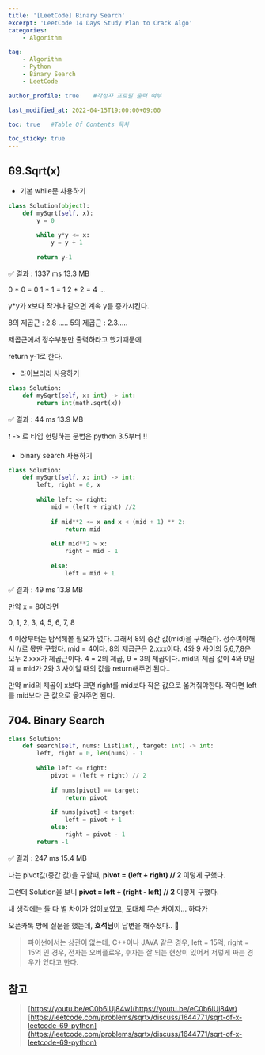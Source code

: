 ```yaml
---
title: '[LeetCode] Binary Search' 
excerpt: 'LeetCode 14 Days Study Plan to Crack Algo'
categories:
    - Algorithm

tag:
    - Algorithm
    - Python
    - Binary Search
    - LeetCode

author_profile: true    #작성자 프로필 출력 여부

last_modified_at: 2022-04-15T19:00:00+09:00

toc: true   #Table Of Contents 목차 

toc_sticky: true
---
```



## 69.Sqrt(x)

- 기본 while문 사용하기 
  
```python
class Solution(object):
    def mySqrt(self, x):
        y = 0
        
        while y*y <= x:
            y = y + 1
            
        return y-1
```
✅ 결과 : 1337 ms	13.3 MB	

0 * 0 = 0
1 * 1 = 1
2 * 2 = 4 ...

y*y가 x보다 작거나 같으면 계속 y를 증가시킨다. 

8의 제곱근 : 2.8 .....
5의 제곱근 : 2.3.....

제곱근에서 정수부분만 출력하라고 했기때문에 

return y-1로 한다.


- 라이브러리 사용하기

```python
class Solution:
    def mySqrt(self, x: int) -> int:
        return int(math.sqrt(x))
```

✅ 결과 : 44 ms	13.9 MB

❗️ -> 로 타입 헌팅하는 문법은 python 3.5부터 !! 

- binary search 사용하기 

```python
class Solution:
    def mySqrt(self, x: int) -> int:
        left, right = 0, x
        
        while left <= right:
            mid = (left + right) //2
            
            if mid**2 <= x and x < (mid + 1) ** 2:
                return mid
            
            elif mid**2 > x:
                right = mid - 1
                
            else:
                left = mid + 1
```

✅ 결과 : 49 ms	13.8 MB

만약 x = 8이라면

0, 1, 2, 3, 4, 5, 6, 7, 8

4 이상부터는 탐색해볼 필요가 없다. 그래서 8의 중간 값(mid)을 구해준다. 정수여야해서 //로 몫만 구했다. mid = 4이다. 8의 제곱근은 2.xxx이다. 4와 9 사이의 5,6,7,8은 모두 2.xxx가 제곱근이다. 4 = 2의 제곱, 9 = 3의 제곱이다. mid의 제곱 값이 4와 9일 때 = mid가 2와 3 사이일 때의 값을 return해주면 된다..

만약 mid의 제곱이 x보다 크면 right를 mid보다 작은 값으로 옮겨줘야한다. 작다면 left를 mid보다 큰 값으로 옮겨주면 된다. 


## 704. Binary Search

```python
class Solution:
    def search(self, nums: List[int], target: int) -> int:
        left, right = 0, len(nums) - 1
        
        while left <= right:
            pivot = (left + right) // 2
            
            if nums[pivot] == target:
                return pivot
            
            if nums[pivot] < target:
                left = pivot + 1
            else:
                right = pivot - 1
        return -1
```

✅ 결과 : 247 ms  15.4 MB

나는 pivot값(중간 값)을 구할때, **pivot = (left + right) // 2** 이렇게 구했다. 

그런데 Solution을 보니 **pivot = left + (right - left) // 2** 이렇게 구했다. 

내 생각에는 둘 다 별 차이가 없어보였고, 도대체 무슨 차이지... 하다가 

오픈카톡 방에 질문을 했는데, 
**호석님**이 답변을 해주셨다.. 🥺

> 파이썬에서는 상관이 없는데,
> C++이나 JAVA 같은 경우, left = 15억, right = 15억 인 경우,
> 전자는 오버플로우, 후자는 잘 되는 현상이 있어서 저렇게 짜는 경우가 있다고 한다.




## 참고

> [https://youtu.be/eC0b6lUj84w](https://youtu.be/eC0b6lUj84w)
> [https://leetcode.com/problems/sqrtx/discuss/1644771/sqrt-of-x-leetcode-69-python](https://leetcode.com/problems/sqrtx/discuss/1644771/sqrt-of-x-leetcode-69-python)